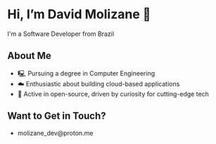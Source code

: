 <h1>Hi, I’m David Molizane 🤟</h1>
<p>I'm a Software Developer from Brazil</p>

<h2>About Me</h2>
<ul>
  <li>🖳 Pursuing a degree in Computer Engineering</li>
  <li>☁️ Enthusiastic about building cloud-based applications</li>
  <li>🐧 Active in open-source, driven by curiosity for cutting-edge tech</li>
</ul>

<h2>Want to Get in Touch?</h2>
<ul>
  <li>molizane_dev@proton.me</li>
</ul>
